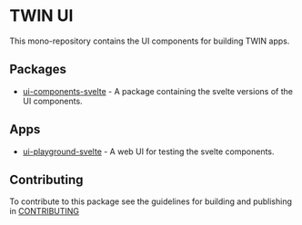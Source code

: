 # TWIN UI

This mono-repository contains the UI components for building TWIN apps.

## Packages

- [ui-components-svelte](packages/ui-components-svelte/README.md) - A package containing the svelte versions of the UI components.

## Apps

- [ui-playground-svelte](apps/ui-playground-svelte/README.md) - A web UI for testing the svelte components.

## Contributing

To contribute to this package see the guidelines for building and publishing in [CONTRIBUTING](./CONTRIBUTING.md)
